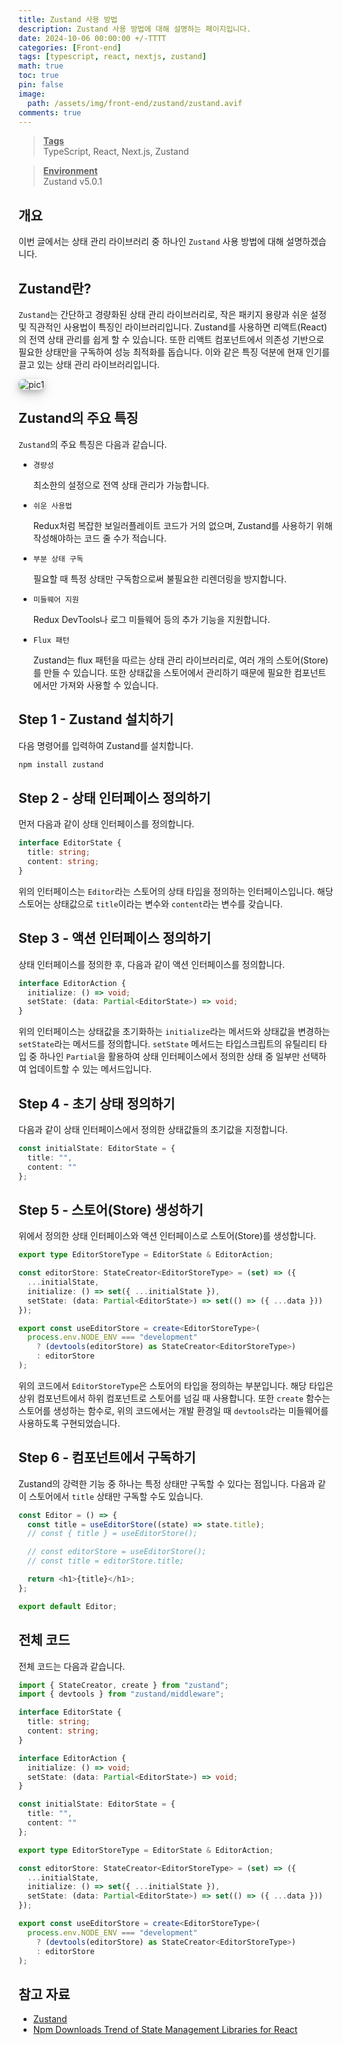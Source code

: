 ```yaml
---
title: Zustand 사용 방법
description: Zustand 사용 방법에 대해 설명하는 페이지입니다.
date: 2024-10-06 00:00:00 +/-TTTT
categories: [Front-end]
tags: [typescript, react, nextjs, zustand]
math: true
toc: true
pin: false
image:
  path: /assets/img/front-end/zustand/zustand.avif
comments: true
---
```


<blockquote class="prompt-info"><p><strong><u>Tags</u></strong> <br />
TypeScript, React, Next.js, Zustand</p></blockquote>

<blockquote class="prompt-info"><p><strong><u>Environment</u></strong> <br />
Zustand v5.0.1 </p></blockquote>

## 개요

이번 글에서는 상태 관리 라이브러리 중 하나인 `Zustand` 사용 방법에 대해 설명하겠습니다.

## Zustand란?

`Zustand`는 간단하고 경량화된 상태 관리 라이브러리로, 작은 패키지 용량과 쉬운 설정 및 직관적인 사용법이 특징인 라이브러리입니다. Zustand를 사용하면 리액트(React)의 전역 상태 관리를 쉽게 할 수 있습니다. 또한 리액트 컴포넌트에서 의존성 기반으로 필요한 상태만을 구독하여 성능 최적화를 돕습니다. 이와 같은 특징 덕분에 현재 인기를 끌고 있는 상태 관리 라이브러리입니다.

<img src="/assets/img/front-end/zustand/pic1.avif" alt="pic1" style="box-shadow: 0 4px 8px 0 rgba(0, 0, 0, 0.2), 0 6px 20px 0 rgba(0, 0, 0, 0.19); border-radius: 0.5rem"/>

## Zustand의 주요 특징

`Zustand`의 주요 특징은 다음과 같습니다.

- `경량성`

  최소한의 설정으로 전역 상태 관리가 가능합니다.

- `쉬운 사용법`

  Redux처럼 복잡한 보일러플레이트 코드가 거의 없으며, Zustand를 사용하기 위해 작성해야하는 코드 줄 수가 적습니다.

- `부분 상태 구독`

  필요할 때 특정 상태만 구독함으로써 불필요한 리렌더링을 방지합니다.

- `미들웨어 지원`

  Redux DevTools나 로그 미들웨어 등의 추가 기능을 지원합니다.

- `Flux 패턴`

  Zustand는 flux 패턴을 따르는 상태 관리 라이브러리로, 여러 개의 스토어(Store)를 만들 수 있습니다. 또한 상태값을 스토어에서 관리하기 때문에 필요한 컴포넌트에서만 가져와 사용할 수 있습니다.

## Step 1 - Zustand 설치하기

다음 명령어를 입력하여 Zustand를 설치합니다.

```bash
npm install zustand
```

## Step 2 - 상태 인터페이스 정의하기

먼저 다음과 같이 상태 인터페이스를 정의합니다.

```typescript
interface EditorState {
  title: string;
  content: string;
}
```

위의 인터페이스는 `Editor`라는 스토어의 상태 타입을 정의하는 인터페이스입니다. 해당 스토어는 상태값으로 `title`이라는 변수와 `content`라는 변수를 갖습니다.

## Step 3 - 액션 인터페이스 정의하기

상태 인터페이스를 정의한 후, 다음과 같이 액션 인터페이스를 정의합니다.

```typescript
interface EditorAction {
  initialize: () => void;
  setState: (data: Partial<EditorState>) => void;
}
```

위의 인터페이스는 상태값을 초기화하는 `initialize`라는 메서드와 상태값을 변경하는 `setState`라는 메서드를 정의합니다. `setState` 메서드는 타입스크립트의 유틸리티 타입 중 하나인 `Partial`을 활용하여 상태 인터페이스에서 정의한 상태 중 일부만 선택하여 업데이트할 수 있는 메서드입니다.

## Step 4 - 초기 상태 정의하기

다음과 같이 상태 인터페이스에서 정의한 상태값들의 초기값을 지정합니다.

```typescript
const initialState: EditorState = {
  title: "",
  content: ""
};
```

## Step 5 - 스토어(Store) 생성하기

위에서 정의한 상태 인터페이스와 액션 인터페이스로 스토어(Store)를 생성합니다.

```typescript
export type EditorStoreType = EditorState & EditorAction;

const editorStore: StateCreator<EditorStoreType> = (set) => ({
  ...initialState,
  initialize: () => set({ ...initialState }),
  setState: (data: Partial<EditorState>) => set(() => ({ ...data }))
});

export const useEditorStore = create<EditorStoreType>(
  process.env.NODE_ENV === "development"
    ? (devtools(editorStore) as StateCreator<EditorStoreType>)
    : editorStore
);
```

위의 코드에서 `EditorStoreType`은 스토어의 타입을 정의하는 부분입니다. 해당 타입은 상위 컴포넌트에서 하위 컴포넌트로 스토어를 넘길 때 사용합니다. 또한 `create` 함수는 스토어를 생성하는 함수로, 위의 코드에서는 개발 환경일 때 `devtools`라는 미들웨어를 사용하도록 구현되었습니다.

## Step 6 - 컴포넌트에서 구독하기

Zustand의 강력한 기능 중 하나는 특정 상태만 구독할 수 있다는 점입니다. 다음과 같이 스토어에서 `title` 상태만 구독할 수도 있습니다.

```typescript
const Editor = () => {
  const title = useEditorStore((state) => state.title);
  // const { title } = useEditorStore();

  // const editorStore = useEditorStore();
  // const title = editorStore.title;

  return <h1>{title}</h1>;
};

export default Editor;
```

## 전체 코드

전체 코드는 다음과 같습니다.

```typescript
import { StateCreator, create } from "zustand";
import { devtools } from "zustand/middleware";

interface EditorState {
  title: string;
  content: string;
}

interface EditorAction {
  initialize: () => void;
  setState: (data: Partial<EditorState>) => void;
}

const initialState: EditorState = {
  title: "",
  content: ""
};

export type EditorStoreType = EditorState & EditorAction;

const editorStore: StateCreator<EditorStoreType> = (set) => ({
  ...initialState,
  initialize: () => set({ ...initialState }),
  setState: (data: Partial<EditorState>) => set(() => ({ ...data }))
});

export const useEditorStore = create<EditorStoreType>(
  process.env.NODE_ENV === "development"
    ? (devtools(editorStore) as StateCreator<EditorStoreType>)
    : editorStore
);
```

## 참고 자료

- <a href="https://zustand-demo.pmnd.rs/" target="_blank">Zustand</a>
- <a href="https://npm-stat.com/charts.html?package=zustand&package=jotai&package=valtio&package=%40reduxjs%2Ftoolkit&package=recoil" target="_blank">Npm Downloads Trend of State Management Libraries for React</a>
